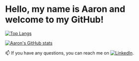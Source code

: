<h1>Hello, my name is Aaron and welcome to my GitHub!</h1>

[![Top Langs](https://github-readme-stats.vercel.app/api/top-langs/?username=aaronhevia&layout=compact)](https://github.com/aaronhevia/github-readme-stats)

​[![Aaron's GitHub stats](https://github-readme-stats.vercel.app/api?username=aaronhevia)](https://github.com/aaronhevia/github-readme-stats)

📫 If you have any questions, you can reach me on <a href="https://www.linkedin.com/in/aaron-hevia/" rel="nofollow"><img src="https://raw.githubusercontent.com/MartinHeinz/MartinHeinz/master/linkedin-3-16.png" alt="LinkedIn" style="max-width:100%;"></a>.








<!---
AaronHevia/AaronHevia is a ✨ special ✨ repository because its `README.md` (this file) appears on your GitHub profile.
You can click the Preview link to take a look at your changes.
--->
